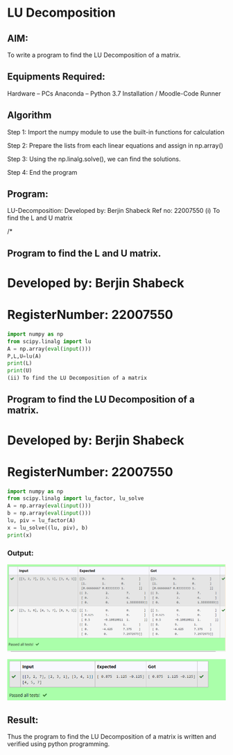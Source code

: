 # LU Decomposition 

## AIM:
To write a program to find the LU Decomposition of a matrix.

## Equipments Required:
Hardware – PCs
Anaconda – Python 3.7 Installation / Moodle-Code Runner
## Algorithm
Step 1: Import the numpy module to use the built-in functions for calculation

Step 2: Prepare the lists from each linear equations and assign in np.array()

Step 3: Using the np.linalg.solve(), we can find the solutions.

Step 4: End the program

## Program:
LU-Decomposition:
 Developed by: Berjin Shabeck
 Ref no: 22007550
(i) To find the L and U matrix

/*
## Program to find the L and U matrix.
# Developed by: Berjin Shabeck
# RegisterNumber: 22007550
``` python
import numpy as np
from scipy.linalg import lu
A = np.array(eval(input()))
P,L,U=lu(A)
print(L)
print(U)
(ii) To find the LU Decomposition of a matrix
```
 ## Program to find the LU Decomposition of a matrix.
 # Developed by: Berjin Shabeck
 # RegisterNumber: 22007550
``` python
import numpy as np 
from scipy.linalg import lu_factor, lu_solve
A = np.array(eval(input()))
b = np.array(eval(input()))
lu, piv = lu_factor(A)
x = lu_solve((lu, piv), b)
print(x)
```
### Output:

![lu decomposition](./ludec.png)

![lu decomposition](./ludecomposition.png)


## Result:
Thus the program to find the LU Decomposition of a matrix is written and verified using python programming.

